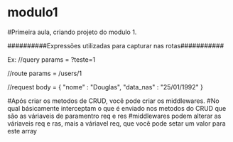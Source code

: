 # modulo1

#Primeira aula, criando projeto do modulo 1.

##########Expressões utilizadas para capturar nas rotas###########

Ex: 
//query params = ?teste=1

//route params = /users/1

//request body = { "nome" : "Douglas", "data_nas" : "25/01/1992" } 

#Após criar os metodos de CRUD, você pode criar os middlewares. 
#No qual básicamente interceptam o que é enviado nos metodos do CRUD que são as váriaveis de paramentro req e res
#middlewares podem alterar as váriaveis req e ras, mais a váriavel req, que você pode setar um valor para este array
